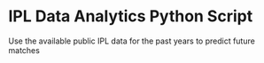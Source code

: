# IPL Data Analytics Python Script
Use the available public IPL data for the past years to predict future matches
